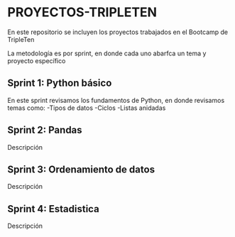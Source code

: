 # PROYECTOS-TRIPLETEN
En este repositorio se incluyen los proyectos trabajados en el Bootcamp de TripleTen

La metodología es por sprint, en donde cada uno abarfca un tema y proyecto específico

## Sprint 1: Python básico
En este sprint revisamos los fundamentos de Python, en donde revisamos temas como:
-Tipos de datos
-Ciclos
-Listas anidadas

## Sprint 2: Pandas
Descripción

## Sprint 3: Ordenamiento de datos
Descripción

## Sprint 4: Estadistica
Descripción
